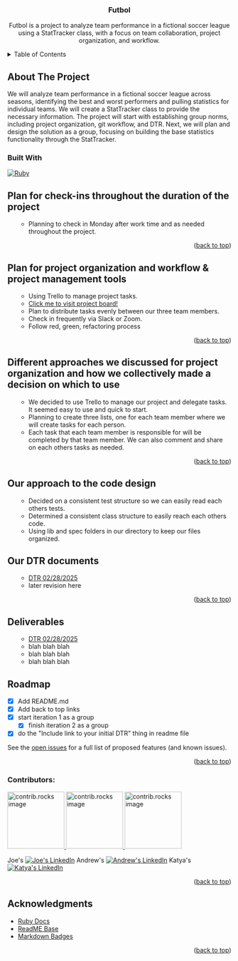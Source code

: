<a id="readme-top"></a>

<div align="center">
  <h3 align="center">Futbol</h3>
  <p align="center">
    Futbol is a project to analyze team performance in a fictional soccer league using a StatTracker class, with a focus on team collaboration, project organization, and workflow.
  </p>
</div>

<!-- TABLE OF CONTENTS -->
<details>
  <summary>Table of Contents</summary>
  <ol>
    <li>
      <a href="#about-the-project">About The Project</a>
      <ul>
        <li><a href="#built-with">Built With</a></li>
      </ul>
    </li>
    <li><a href="#roadmap">Roadmap</a></li>
    <li><a href="#acknowledgments">Acknowledgments</a></li>
  </ol>
</details>

<!-- ABOUT THE PROJECT -->

## About The Project

We will analyze team performance in a fictional soccer league across seasons, identifying the best and worst performers and pulling statistics for individual teams. We will create a StatTracker class to provide the necessary information. The project will start with establishing group norms, including project organization, git workflow, and DTR. Next, we will plan and design the solution as a group, focusing on building the base statistics functionality through the StatTracker.

### Built With

[![Ruby][Ruby]][Ruby-url]

## Plan for check-ins throughout the duration of the project

  <ol>
      <ul>
        <li><a>Planning to check in Monday after work time and as needed throughout the project.</a></li>
      </ul>
  </ol>

  <p align="right">(<a href="#readme-top">back to top</a>)</p>

## Plan for project organization and workflow & project management tools

  <ol>
      <ul>
        <li><a>Using Trello to manage project tasks.</a></li>
        <li><a href="https://trello.com/invite/b/67c2340bd0160bfb3a178207/ATTIf59e54a7d9bf1dd3271508d5d9a6f4c2FE3C86F9/mod-1-final-project">Click me to visit project board!</a></li>
        <li><a>Plan to distribute tasks evenly between our three team members.</a></li>
        <li><a>Check in frequently via Slack or Zoom.</a></li>
        <li><a>Follow red, green, refactoring process</a></li>
      </ul>
  </ol>

  <p align="right">(<a href="#readme-top">back to top</a>)</p>

## Different approaches we discussed for project organization and how we collectively made a decision on which to use

  <ol>
      <ul>
        <li><a>We decided to use Trello to manage our project and delegate tasks. It seemed easy to use and quick to start.</a></li>
        <li><a>Planning to create three lists, one for each team member where we will create tasks for each person.</a></li>
        <li><a>Each task that each team member is responsible for will be completed by that team member. We can also comment and share on each others tasks as needed.</a></li>
      </ul>
  </ol>

  <p align="right">(<a href="#readme-top">back to top</a>)</p>

## Our approach to the code design

  <ol>
      <ul>
        <li><a>Decided on a consistent test structure so we can easily read each others tests.</a></li>
        <li><a>Determined a consistent class structure to easily reach each others code.</a></li>
        <li><a>Using lib and spec folders in our directory to keep our files organized.</a></li>
      </ul>
  </ol>

## Our DTR documents

  <ol>
      <ul>
        <li><a href="https://docs.google.com/document/d/1p25a3jL93fg868aQRc19drl-PbqwYSI6V0IO3B3Sr0M/edit?tab=t.0">DTR 02/28/2025</a></li>
        <li><a>later revision here</a></li>
      </ul>
  </ol>

<p align="right">(<a href="">back to top</a>)</p>

## Deliverables

<ol>
    <ul>
        <li><a href="https://docs.google.com/document/d/1p25a3jL93fg868aQRc19drl-PbqwYSI6V0IO3B3Sr0M/edit?tab=t.0">DTR 02/28/2025</a></li>
        <li><a>blah blah blah</a></li>
        <li><a>blah blah blah</a></li>
        <li><a>blah blah blah</a></li>
    </ul>
</ol>


<!-- ROADMAP -->

## Roadmap

- [x] Add README.md
- [x] Add back to top links
- [x] start iteration 1 as a group
  - [x] finish iteration 2 as a group
- [x] do the "Include link to your initial DTR" thing in readme file

See the [open issues](https://github.com/JustJoeYo/futbol/issues) for a full list of proposed features (and known issues).

<p align="right">(<a href="#readme-top">back to top</a>)</p>

### Contributors:

<a href="https://github.com/JustJoeYo">
  <img src="https://avatars.githubusercontent.com/u/53631725?v=4" alt="contrib.rocks image" width="128" height="128" />
</a>
<a href="https://github.com/Andrew-Snyder627">
  <img src="https://avatars.githubusercontent.com/u/197684533?v=4" alt="contrib.rocks image" width="128" height="128" />
</a>
<a href="https://github.com/KatyaW-01">
  <img src="https://avatars.githubusercontent.com/u/195077509?v=4" alt="contrib.rocks image" width="128" height="128" />
</a>

Joe's [![Joe's LinkedIn][linkedin-shield]][linkedin-url]
Andrew's [![Andrew's LinkedIn][linkedin-shield]][linkedin-url2]
Katya's [![Katya's LinkedIn][linkedin-shield]][linkedin-url3]

<p align="right">(<a href="#readme-top">back to top</a>)</p>

<!-- ACKNOWLEDGMENTS -->

## Acknowledgments

- [Ruby Docs](https://www.ruby-lang.org/en/)
- [ReadME Base](https://github.com/othneildrew/Best-README-Template)
- [Markdown Badges](https://github.com/Ileriayo/markdown-badges?tab=readme-ov-file)

<p align="right">(<a href="#readme-top">back to top</a>)</p>

<!-- MARKDOWN LINKS & IMAGES -->
<!-- https://www.markdownguide.org/basic-syntax/#reference-style-links -->

[contributors-shield]: https://img.shields.io/github/contributors/JustJoeYo/futbol.svg?style=for-the-badge
[contributors-url]: https://github.com/JustJoeYo/futbol/graphs/contributors
[linkedin-shield]: https://img.shields.io/badge/-LinkedIn-black.svg?style=for-the-badge&logo=linkedin&colorB=555
[linkedin-url]: https://linkedin.com/in/joseph-samere-981a5b291/
[linkedin-url2]: https://linkedin.com/in/andrew-snyder-027a5223a/
[linkedin-url3]: https://linkedin.com/in/katya-weicht-56bb4b132/
[product-screenshot]: images/screenshot.png
[Ruby]: https://img.shields.io/badge/ruby-%23CC342D.svg?style=for-the-badge&logo=ruby&logoColor=white
[Ruby-url]: https://www.ruby-lang.org/en/
[Trello Board]: https://trello.com/invite/b/67c2340bd0160bfb3a178207/ATTIf59e54a7d9bf1dd3271508d5d9a6f4c2FE3C86F9/mod-1-final-project
[DTR]: https://docs.google.com/document/d/1p25a3jL93fg868aQRc19drl-PbqwYSI6V0IO3B3Sr0M/edit?tab=t.0
